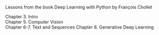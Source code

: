 Lessons from the book Deep Learning with Python by François Chollet

Chapter 3. Intro \
Chapter 5. Computer Vision \
Chapter 6-7. Text and Sequences
Chapter 8. Generative Deep Learning
